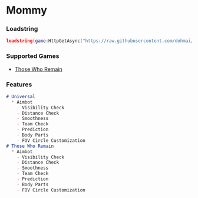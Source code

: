 # Mommy
### Loadstring
```lua
loadstring(game:HttpGetAsync("https://raw.githubusercontent.com/dohmai/Mommy/main/Loader"))()
```
### Supported Games
- [Those Who Remain](https://www.roblox.com/games/488667523/)

### Features
```markdown
# Universal
  * Aimbot
    - Visibility Check
    - Distance Check
    - Smoothness
    - Team Check
    - Prediction
    - Body Parts
    - FOV Circle Customization
# Those Who Remain
  * Aimbot
    - Visibility Check
    - Distance Check
    - Smoothness
    - Team Check
    - Prediction
    - Body Parts
    - FOV Circle Customization
```
